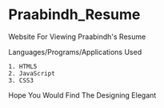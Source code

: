 # Praabindh_Resume
Website For Viewing Praabindh's Resume

Languages/Programs/Applications Used

    1. HTML5
    2. JavaScript
    3. CSS3
    
Hope You Would Find The Designing Elegant
